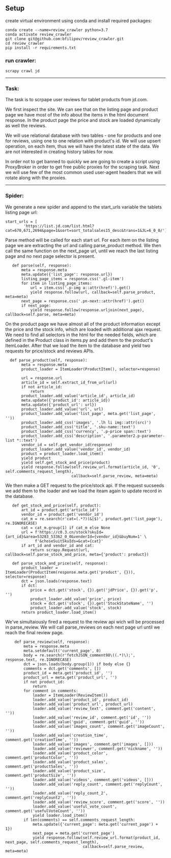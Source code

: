 ## Setup

 create virtual environment using conda and install required packages:  
 ```
 conda create --name=review_crawler python=3.7     
 conda activate review_crawler     
 git clone git@github.com:bfilipov/review_crawler.git   
 cd review_crawler   
 pip install -r requirements.txt  
``` 
 

### run crawler:  
 `scrapy crawl jd`   
 
---

### Task:

The task is to scrpape user reviews for tablet products from jd.com.

We first inspect the site. We can see that on the listing page and product page we have most of 
the info about the items in the html document response. In the product page the price and stock 
are loaded dynamically as well the reviews. 

We will use relational database with two tables - one for products and one for reviews, using one
 to one relation with product's id. We will use upsert operation, on each item, thus we will have 
 the latest state of the data. We are not interested in creating history tables for now.
 
In order not to get banned to quickly we are going to create a script using ProxyBroker in order to 
get free public proxies for the scraping task. Next we will use few of the most common used 
user-agent headers that we will rotate along with the proxies. 

---
### Spider:

We generate a new spider and append to the start_urls variable the tablets listing page url:

```
start_urls = [
        'https://list.jd.com/list.html?cat=670,671,2694&page=1&sort=sort_totalsales15_desc&trans=1&JL=6_0_0/']
```

Parse method will be called for each start url. For each item on the listing page we are extracting
 the url and calling parse_product method. We then call the same function on the next_page url, 
 until we reach the last listing page and no next page selector is present.
 
 ```
    def parse(self, response):
        meta = response.meta
        meta.update({'list_page': response.url})
        listing_page_items = response.css('.gl-item')
        for item in listing_page_items:
            url = item.css('.p-img a::attr(href)').get()
            yield response.follow(url, callback=self.parse_product, meta=meta)
        next_page = response.css('.pn-next::attr(href)').get()
        if next_page:
            yield response.follow(response.urljoin(next_page), callback=self.parse, meta=meta)
```
 
 On the product page we have almost all of the product information except the price and the stock info,
 which are loaded with additional ajax request. We need to find all selectors in the html for the needed 
 fields, which are defined in the Product class in items.py and add them to the product's ItemLoader. 
 After that we load the item to the database and yield two requests for price/stock and reviews APIs.
 
 ```
   def parse_product(self, response):
        meta = response.meta
        product_loader = ItemLoader(ProductItem(), selector=response)

        url = response.url
        article_id = self.extract_id_from_url(url)
        if not article_id:
            return
        product_loader.add_value('article_id', article_id)
        meta.update({'product_id': article_id})
        meta.update({'product_url': url})
        product_loader.add_value('url', url)
        product_loader.add_value('list_page', meta.get('list_page', ''))
        product_loader.add_css('images', '.lh li img::attr(src)')
        product_loader.add_css('title', '.sku-name::text')
        product_loader.add_css('currency', '.p-price span::text')
        product_loader.add_css('description', '.parameter2.p-parameter-list *::text')
        vendor_id = self.get_vendor_id(response)
        product_loader.add_value('vendor_id', vendor_id)
        product = product_loader.load_item()
        yield product
        yield self.get_stock_and_price(product)
        yield response.follow(self.review_url.format(article_id, '0', self.comments_request_length),
                              callback=self.parse_review, meta=meta)
```
 
 We then make a GET request to the price/stock api. If the request sucseeds we add them to the loader 
 and we load the iteam again to update record in the database.
 
 ```
    def get_stock_and_price(self, product):
        art_id = product.get('article_id')
        vendor_id = product.get('vendor_id')
        cat_m = re.search(r'cat=(.*?)(&|$)', product.get('list_page'), re.IGNORECASE)
        cat = cat_m.group(1) if cat_m else None
        url = f'https://c0.3.cn/stock?skuId={art_id}&area=53283_53362_0_0&venderId={vendor_id}&buyNum=1' \
              f'&choseSuitSkuIds=&cat={cat}'
        if art_id and vendor_id and cat:
            return scrapy.Request(url, callback=self.parse_stock_and_price, meta={'product': product})

    def parse_stock_and_price(self, response):
        product_loader = ItemLoader(ProductItem(response.meta.get('product', {})), selector=response)
        dct = json.loads(response.text)
        if dct:
            price = dct.get('stock', {}).get('jdPrice', {}).get('p', '')
            product_loader.add_value('price', price)
            stock = dct.get('stock', {}).get('StockStateName', '')
            product_loader.add_value('stock', stock)
        return product_loader.load_item()

```

We've simultaiously fired a request to the review api wich will be processed in parse_review.
We will call parse_reviews on each next page url until we reach the final review page. 

```
    def parse_review(self, response):
        meta = response.meta
        meta.setdefault('current_page', 0)
        body = re.search(r'fetchJSON_comment98\((.*)\);', response.text, re.IGNORECASE)
        dct = json.loads(body.group(1)) if body else {}
        comments = dct.get('comments', [])
        product_id = meta.get('product_id', '')
        product_url = meta.get('product_url', '')
        if not product_id:
            return
        for comment in comments:
            loader = ItemLoader(ReviewItem())
            loader.add_value('product_id', product_id)
            loader.add_value('product_url', product_url)
            loader.add_value('review_text', comment.get('content', ''))
            loader.add_value('review_id', comment.get('id', ''))
            loader.add_value('guid', comment.get('guid', ''))
            loader.add_value('images_count', comment.get('imageCount', ''))
            loader.add_value('creation_time', comment.get('creationTime', ''))
            loader.add_value('images', comment.get('images', []))
            loader.add_value('reviewer', comment.get('nickname', ''))
            loader.add_value('product_color', comment.get('productColor', ''))
            loader.add_value('product_sales', comment.get('productSales', ''))
            loader.add_value('product_size', comment.get('productSize', ''))
            loader.add_value('videos', comment.get('videos', []))
            loader.add_value('reply_count', comment.get('replyCount', ''))
            loader.add_value('reply_count_2', comment.get('replyCount2', ''))
            loader.add_value('review_score', comment.get('score', ''))
            loader.add_value('useful_vote_count', comment.get('usefulVoteCount', ''))
            yield loader.load_item()
        if len(comments) == self.comments_request_length:
            meta.update({'current_page': meta.get('current_page') + 1})
            next_page = meta.get('current_page')
            yield response.follow(self.review_url.format(product_id, next_page, self.comments_request_length),
                                  callback=self.parse_review, meta=meta)
```

